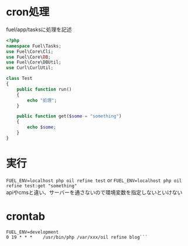 # cron処理
fuel/app/tasksに処理を記述  
```php
<?php
namespace Fuel\Tasks;
use Fuel\Core\Cli;
use Fuel\Core\DB;
use Fuel\Core\DBUtil;
use Curl\CurlUtil;

class Test
{
    public function run()
    {
        echo "処理";
    }

    public function get($some = "something")
    {
        echo $some;
    }
}
```

# 実行
```FUEL_ENV=localhost php oil refine test``` or ```FUEL_ENV=localhost php oil refine test:get "something"```  
apiやcmsと違い、サーバーを通さないので環境変数を指定しないといけない

# crontab
```
FUEL_ENV=development
0 19 * * *    /usr/bin/php /var/xxx/oil refine blog```  

